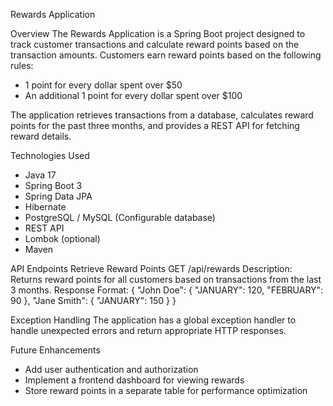 Rewards Application

Overview
The Rewards Application is a Spring Boot project designed to track customer transactions and calculate reward points based on the transaction amounts. 
Customers earn reward points based on the following rules:
- 1 point for every dollar spent over $50
- An additional 1 point for every dollar spent over $100

The application retrieves transactions from a database, calculates reward points for the past three months, and provides a REST API for fetching reward details.

Technologies Used
- Java 17
- Spring Boot 3
- Spring Data JPA
- Hibernate
- PostgreSQL / MySQL (Configurable database)
- REST API
- Lombok (optional)
- Maven

API Endpoints
Retrieve Reward Points
   GET /api/rewards
Description: Returns reward points for all customers based on transactions from the last 3 months.
Response Format:
  {
    "John Doe": {
      "JANUARY": 120,
      "FEBRUARY": 90
    },
    "Jane Smith": {
      "JANUARY": 150
    }
  }

  Exception Handling
The application has a global exception handler to handle unexpected errors and return appropriate HTTP responses.

  Future Enhancements
- Add user authentication and authorization
- Implement a frontend dashboard for viewing rewards
- Store reward points in a separate table for performance optimization

